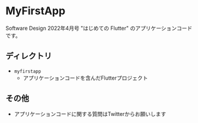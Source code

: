 # MyFirstApp

Software Design 2022年4月号 "はじめての Flutter" のアプリケーションコードです。

## ディレクトリ

- `myfirstapp`
  - アプリケーションコードを含んだFlutterプロジェクト

## その他

- アプリケーションコードに関する質問はTwitterからお願いします

